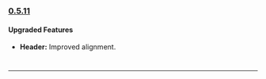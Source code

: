 ### [0.5.11](https://github.com/GeekyAnts/NativeBase/releases/tag/v0.5.11)

#### Upgraded Features
* **Header:** Improved alignment.

<hr style="margin-top: 40px">
